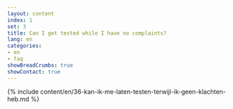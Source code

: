 ```yaml
---
layout: content
index: 1
set: 3
title: Can I get tested while I have no complaints?
lang: en
categories:
- en
- faq
showBreadCrumbs: true
showContact: true
---
```

{% include content/en/36-kan-ik-me-laten-testen-terwijl-ik-geen-klachten-heb.md %}
